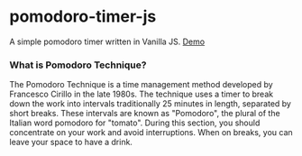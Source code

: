 # pomodoro-timer-js
A simple pomodoro timer written in Vanilla JS.
[Demo](https://rashomar.github.io/pomodoro-timer-js/)

### What is Pomodoro Technique?
The Pomodoro Technique is a time management method developed by Francesco Cirillo in the late 1980s.
The technique uses a timer to break down the work into intervals traditionally 25 minutes in length, separated by short breaks.
These intervals are known as "Pomodoro", the plural of the Italian word pomodoro for "tomato". During this section, you should concentrate on your work and avoid interruptions. When on breaks, you can leave your space to have a drink.
